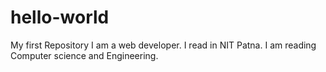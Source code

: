 # hello-world
My first Repository
I am a web developer. I read in NIT Patna. I am reading Computer science and Engineering. 
